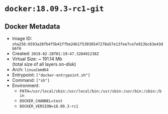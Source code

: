 # `docker:18.09.3-rc1-git`

## Docker Metadata

- Image ID: `sha256:6593a28fb4f5b41ffbe24b1f53038547278a57e13fee7ce7e913bc63e43db6f6`
- Created: `2019-02-28T01:19:47.328491238Z`
- Virtual Size: ~ 191.14 Mb  
  (total size of all layers on-disk)
- Arch: `linux`/`amd64`
- Entrypoint: `["docker-entrypoint.sh"]`
- Command: `["sh"]`
- Environment:
  - `PATH=/usr/local/sbin:/usr/local/bin:/usr/sbin:/usr/bin:/sbin:/bin`
  - `DOCKER_CHANNEL=test`
  - `DOCKER_VERSION=18.09.3-rc1`
